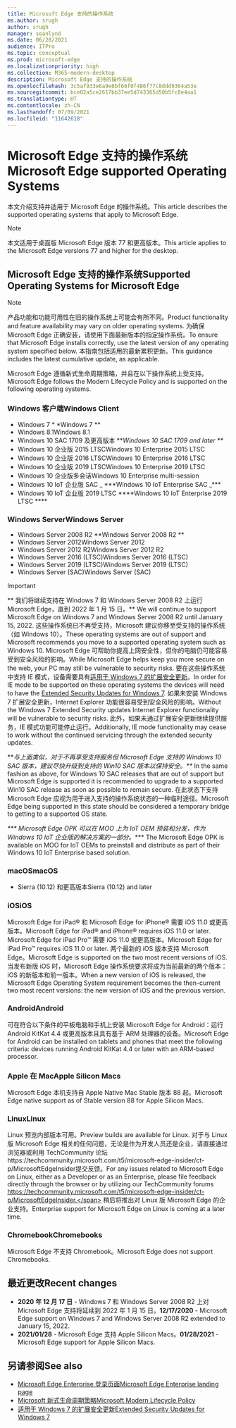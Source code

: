 ```yaml
---
title: Microsoft Edge 支持的操作系统
ms.author: srugh
author: srugh
manager: seanlynd
ms.date: 06/28/2021
audience: ITPro
ms.topic: conceptual
ms.prod: microsoft-edge
ms.localizationpriority: high
ms.collection: M365-modern-desktop
description: Microsoft Edge 支持的操作系统
ms.openlocfilehash: 3c5af933e6a9e6bf66f0f486f77c8ddd9364a53e
ms.sourcegitcommit: bce02a5ce2617bb37ee5d743365d50b5fc8e4aa1
ms.translationtype: HT
ms.contentlocale: zh-CN
ms.lasthandoff: 07/09/2021
ms.locfileid: "11642618"
---
```

# <a name="microsoft-edge-supported-operating-systems"></a><span data-ttu-id="36343-103">Microsoft Edge 支持的操作系统</span><span class="sxs-lookup"><span data-stu-id="36343-103">Microsoft Edge supported Operating Systems</span></span>

<span data-ttu-id="36343-104">本文介绍支持并适用于 Microsoft Edge 的操作系统。</span><span class="sxs-lookup"><span data-stu-id="36343-104">This article describes the supported operating systems that apply to Microsoft Edge.</span></span>

> [!NOTE]
> <span data-ttu-id="36343-105">本文适用于桌面版 Microsoft Edge 版本 77 和更高版本。</span><span class="sxs-lookup"><span data-stu-id="36343-105">This article applies to the Microsoft Edge versions 77 and higher for the desktop.</span></span>

## <a name="supported-operating-systems-for-microsoft-edge"></a><span data-ttu-id="36343-106">Microsoft Edge 支持的操作系统</span><span class="sxs-lookup"><span data-stu-id="36343-106">Supported Operating Systems for Microsoft Edge</span></span>

> [!NOTE]
> <span data-ttu-id="36343-107">产品功能和功能可用性在旧的操作系统上可能会有所不同。</span><span class="sxs-lookup"><span data-stu-id="36343-107">Product functionality and feature availability may vary on older operating systems.</span></span> <span data-ttu-id="36343-108">为确保 Microsoft Edge 正确安装，请使用下面最新版本的指定操作系统。</span><span class="sxs-lookup"><span data-stu-id="36343-108">To ensure that Microsoft Edge installs correctly, use the latest version of any operating system specified below.</span></span> <span data-ttu-id="36343-109">本指南包括适用的最新累积更新。</span><span class="sxs-lookup"><span data-stu-id="36343-109">This guidance includes the latest cumulative update, as applicable.</span></span>


<span data-ttu-id="36343-110">Microsoft Edge 遵循新式生命周期策略，并且在以下操作系统上受支持。</span><span class="sxs-lookup"><span data-stu-id="36343-110">Microsoft Edge follows the Modern Lifecycle Policy and is supported on the following operating systems.</span></span>

### <a name="windows-client"></a><span data-ttu-id="36343-111">Windows 客户端</span><span class="sxs-lookup"><span data-stu-id="36343-111">Windows Client</span></span>

- <span data-ttu-id="36343-112">Windows 7 \* \*</span><span class="sxs-lookup"><span data-stu-id="36343-112">Windows 7 \*\*</span></span>
- <span data-ttu-id="36343-113">Windows 8.1</span><span class="sxs-lookup"><span data-stu-id="36343-113">Windows 8.1</span></span>
- <span data-ttu-id="36343-114">Windows 10 SAC 1709 及更高版本 \*\*_</span><span class="sxs-lookup"><span data-stu-id="36343-114">Windows 10 SAC 1709 and later \*\*_</span></span>
- <span data-ttu-id="36343-115">Windows 10 企业版 2015 LTSC</span><span class="sxs-lookup"><span data-stu-id="36343-115">Windows 10 Enterprise 2015 LTSC</span></span>
- <span data-ttu-id="36343-116">Windows 10 企业版 2016 LTSC</span><span class="sxs-lookup"><span data-stu-id="36343-116">Windows 10 Enterprise 2016 LTSC</span></span>
- <span data-ttu-id="36343-117">Windows 10 企业版 2019 LTSC</span><span class="sxs-lookup"><span data-stu-id="36343-117">Windows 10 Enterprise 2019 LTSC</span></span>
- <span data-ttu-id="36343-118">Windows 10 企业版多会话</span><span class="sxs-lookup"><span data-stu-id="36343-118">Windows 10 Enterprise multi-session</span></span>
- <span data-ttu-id="36343-119">Windows 10 IoT 企业版 SAC _ \*\*\*</span><span class="sxs-lookup"><span data-stu-id="36343-119">Windows 10 IoT Enterprise SAC _\*\*\*</span></span>
- <span data-ttu-id="36343-120">Windows 10 IoT 企业版 2019 LTSC \*\*\*\*</span><span class="sxs-lookup"><span data-stu-id="36343-120">Windows 10 IoT Enterprise 2019 LTSC \*\*\*\*</span></span>

### <a name="windows-server"></a><span data-ttu-id="36343-121">Windows Server</span><span class="sxs-lookup"><span data-stu-id="36343-121">Windows Server</span></span>

- <span data-ttu-id="36343-122">Windows Server 2008 R2 \*\*</span><span class="sxs-lookup"><span data-stu-id="36343-122">Windows Server 2008 R2 \*\*</span></span>
- <span data-ttu-id="36343-123">Windows Server 2012</span><span class="sxs-lookup"><span data-stu-id="36343-123">Windows Server 2012</span></span>
- <span data-ttu-id="36343-124">Windows Server 2012 R2</span><span class="sxs-lookup"><span data-stu-id="36343-124">Windows Server 2012 R2</span></span>
- <span data-ttu-id="36343-125">Windows Server 2016 (LTSC)</span><span class="sxs-lookup"><span data-stu-id="36343-125">Windows Server 2016 (LTSC)</span></span>
- <span data-ttu-id="36343-126">Windows Server 2019 (LTSC)</span><span class="sxs-lookup"><span data-stu-id="36343-126">Windows Server 2019 (LTSC)</span></span>
- <span data-ttu-id="36343-127">Windows Server (SAC)</span><span class="sxs-lookup"><span data-stu-id="36343-127">Windows Server (SAC)</span></span>

> [!IMPORTANT]
> <span data-ttu-id="36343-128">\*\* 我们将继续支持在 Windows 7 和 Windows Server 2008 R2 上运行 Microsoft Edge，直到 2022 年 1 月 15 日。</span><span class="sxs-lookup"><span data-stu-id="36343-128">\*\* We will continue to support Microsoft Edge on Windows 7 and Windows Server 2008 R2 until January 15, 2022.</span></span> <span data-ttu-id="36343-129">这些操作系统已不再受支持，Microsoft 建议你移至受支持的操作系统（如 Windows 10）。</span><span class="sxs-lookup"><span data-stu-id="36343-129">These operating systems are out of support and Microsoft recommends you move to a supported operating system such as Windows 10.</span></span> <span data-ttu-id="36343-130">Microsoft Edge 可帮助你提高上网安全性，但你的电脑仍可能容易受到安全风险的影响。</span><span class="sxs-lookup"><span data-stu-id="36343-130">While Microsoft Edge helps keep you more secure on the web, your PC may still be vulnerable to security risks.</span></span> <span data-ttu-id="36343-131">要在这些操作系统中支持 IE 模式，设备需要具有[适用于 Windows 7 的扩展安全更新](https://support.microsoft.com/help/4527878/faq-about-extended-security-updates-for-windows-7)。</span><span class="sxs-lookup"><span data-stu-id="36343-131">In order for IE mode to be supported on these operating systems the devices will need to have the [Extended Security Updates for Windows 7](https://support.microsoft.com/help/4527878/faq-about-extended-security-updates-for-windows-7).</span></span> <span data-ttu-id="36343-132">如果未安装 Windows 7 扩展安全更新，Internet Explorer 功能很容易受到安全风险的影响。</span><span class="sxs-lookup"><span data-stu-id="36343-132">Without the Windows 7 Extended Security updates Internet Explorer functionality will be vulnerable to security risks.</span></span> <span data-ttu-id="36343-133">此外，如果未通过扩展安全更新继续提供服务，IE 模式功能可能停止运行。</span><span class="sxs-lookup"><span data-stu-id="36343-133">Additionally, IE mode functionality may cease to work without the continued servicing through the extended security updates.</span></span>  
>
> <span data-ttu-id="36343-134">\*\*_与上面类似，对于不再享受支持服务但 Microsoft Edge 支持的 Windows 10 SAC 版本，建议尽快升级到支持的 Win10 SAC 版本以保持安全。</span><span class="sxs-lookup"><span data-stu-id="36343-134">\*\*_ In the same fashion as above, for Windows 10 SAC releases that are out of support but Microsoft Edge is supported it is recommended to upgrade to a supported Win10 SAC release as soon as possible to remain secure.</span></span> <span data-ttu-id="36343-135">在此状态下支持 Microsoft Edge 应视为用于进入支持的操作系统状态的一种临时途径。</span><span class="sxs-lookup"><span data-stu-id="36343-135">Microsoft Edge being supported in this state should be considered a temporary bridge to getting to a supported OS state.</span></span>
>
> <span data-ttu-id="36343-136">_\*\*\* Microsoft Edge OPK 可以在 MOO 上为 IoT OEM 预装和分发，作为 Windows 10 IoT 企业版的解决方案的一部分。</span><span class="sxs-lookup"><span data-stu-id="36343-136">_\*\*\* The Microsoft Edge OPK is available on MOO for IoT OEMs to preinstall and distribute as part of their Windows 10 IoT Enterprise based solution.</span></span>

### <a name="macos"></a><span data-ttu-id="36343-137">macOS</span><span class="sxs-lookup"><span data-stu-id="36343-137">macOS</span></span>

- <span data-ttu-id="36343-138">Sierra (10.12) 和更高版本</span><span class="sxs-lookup"><span data-stu-id="36343-138">Sierra (10.12) and later</span></span>

### <a name="ios"></a><span data-ttu-id="36343-139">iOS</span><span class="sxs-lookup"><span data-stu-id="36343-139">iOS</span></span>

<span data-ttu-id="36343-140">Microsoft Edge for iPad&reg; 和 Microsoft Edge for iPhone&reg; 需要 iOS 11.0 或更高版本。</span><span class="sxs-lookup"><span data-stu-id="36343-140">Microsoft Edge for iPad&reg; and iPhone&reg; requires iOS 11.0 or later.</span></span> <span data-ttu-id="36343-141">Microsoft Edge for iPad Pro&trade; 需要 iOS 11.0 或更高版本。</span><span class="sxs-lookup"><span data-stu-id="36343-141">Microsoft Edge for iPad Pro&trade; requires iOS 11.0 or later.</span></span> <span data-ttu-id="36343-142">两个最新的 iOS 版本支持 Microsoft Edge。</span><span class="sxs-lookup"><span data-stu-id="36343-142">Microsoft Edge is supported on the two most recent versions of iOS.</span></span> <span data-ttu-id="36343-143">当发布新版 iOS 时，Microsoft Edge 操作系统要求将成为当前最新的两个版本：iOS 的新版本和前一版本。</span><span class="sxs-lookup"><span data-stu-id="36343-143">When a new version of iOS is released, the Microsoft Edge Operating System requirement becomes the then-current two most recent versions: the new version of iOS and the previous version.</span></span>

### <a name="android"></a><span data-ttu-id="36343-144">Android</span><span class="sxs-lookup"><span data-stu-id="36343-144">Android</span></span>

<span data-ttu-id="36343-145">可在符合以下条件的平板电脑和手机上安装 Microsoft Edge for Android：运行 Android KitKat 4.4 或更高版本且具有基于 ARM 处理器的设备。</span><span class="sxs-lookup"><span data-stu-id="36343-145">Microsoft Edge for Android can be installed on tablets and phones that meet the following criteria: devices running Android KitKat 4.4 or later with an ARM-based processor.</span></span>

### <a name="apple-silicon-macs"></a><span data-ttu-id="36343-146">Apple 在 Mac</span><span class="sxs-lookup"><span data-stu-id="36343-146">Apple Silicon Macs</span></span>

<span data-ttu-id="36343-147">Microsoft Edge 本机支持自 Apple Native Mac Stable 版本 88 起。</span><span class="sxs-lookup"><span data-stu-id="36343-147">Microsoft Edge native support as of Stable version 88 for Apple Silicon Macs.</span></span>

### <a name="linux"></a><span data-ttu-id="36343-148">Linux</span><span class="sxs-lookup"><span data-stu-id="36343-148">Linux</span></span>

<span data-ttu-id="36343-149">Linux 预览内部版本可用。</span><span class="sxs-lookup"><span data-stu-id="36343-149">Preview builds are available for Linux.</span></span> <span data-ttu-id="36343-150">对于与 Linux 版 Microsoft Edge 相关的任何问题，无论是作为开发人员还是企业，请直接通过浏览器或利用 TechCommunity 论坛https://techcommunity.microsoft.com/t5/microsoft-edge-insider/ct-p/MicrosoftEdgeInsider提交反馈。</span><span class="sxs-lookup"><span data-stu-id="36343-150">For any issues related to Microsoft Edge on Linux, either as a Developer or as an Enterprise, please file feedback directly through the browser or by utilizing our TechCommunity forums https://techcommunity.microsoft.com/t5/microsoft-edge-insider/ct-p/MicrosoftEdgeInsider.</span></span> <span data-ttu-id="36343-151">稍后将推出对 Linux 版 Microsoft Edge 的企业支持。</span><span class="sxs-lookup"><span data-stu-id="36343-151">Enterprise support for Microsoft Edge on Linux is coming at a later time.</span></span>

### <a name="chromebooks"></a><span data-ttu-id="36343-152">Chromebook</span><span class="sxs-lookup"><span data-stu-id="36343-152">Chromebooks</span></span>

<span data-ttu-id="36343-153">Microsoft Edge 不支持 Chromebook。</span><span class="sxs-lookup"><span data-stu-id="36343-153">Microsoft Edge does not support Chromebooks.</span></span>

## <a name="recent-changes"></a><span data-ttu-id="36343-154">最近更改</span><span class="sxs-lookup"><span data-stu-id="36343-154">Recent changes</span></span>

- <span data-ttu-id="36343-155">**2020 年 12 月 17 日** - Windows 7 和 Windows Server 2008 R2 上对 Microsoft Edge 支持将延续到 2022 年 1 月 15 日。</span><span class="sxs-lookup"><span data-stu-id="36343-155">**12/17/2020** - Microsoft Edge support on Windows 7 and Windows Server 2008 R2 extended to January 15, 2022.</span></span>
- <span data-ttu-id="36343-156">**2021/01/28** - Microsoft Edge 支持 Apple Silicon Macs。</span><span class="sxs-lookup"><span data-stu-id="36343-156">**01/28/2021** - Microsoft Edge support for Apple Silicon Macs.</span></span>

## <a name="see-also"></a><span data-ttu-id="36343-157">另请参阅</span><span class="sxs-lookup"><span data-stu-id="36343-157">See also</span></span>

- [<span data-ttu-id="36343-158">Microsoft Edge Enterprise 登录页面</span><span class="sxs-lookup"><span data-stu-id="36343-158">Microsoft Edge Enterprise landing page</span></span>](https://aka.ms/EdgeEnterprise)
- [<span data-ttu-id="36343-159">Microsoft 新式生命周期策略</span><span class="sxs-lookup"><span data-stu-id="36343-159">Microsoft Modern Lifecycle Policy</span></span>](https://support.microsoft.com/help/30881/modern-lifecycle-policy)
- [<span data-ttu-id="36343-160">适用于 Windows 7 的扩展安全更新</span><span class="sxs-lookup"><span data-stu-id="36343-160">Extended Security Updates for Windows 7</span></span>](https://support.microsoft.com/help/4527878/faq-about-extended-security-updates-for-windows-7)
